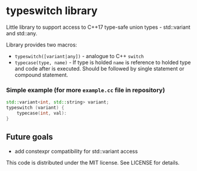 # typeswitch library
Little library to support access to C++17 type-safe union types - std::variant and std::any. 

Library provides two macros:
- ```typeswitch([variant|any])``` - analogue to C++ ```switch```
- ```typecase(type, name)``` - If type is holded ```name``` is reference to holded type and code after is executed. Should be followed by single statement or compound statement.

### Simple example (for more ```example.cc``` file in repository)
```c++
std::variant<int, std::string> variant;
typeswitch (variant) {
	typecase(int, val):
}
```

## Future goals
- add constexpr compatibility for std::variant access

This code is distributed under the MIT license. See LICENSE for details.
